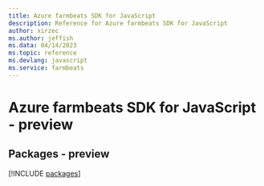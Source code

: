 ```yaml
---
title: Azure farmbeats SDK for JavaScript
description: Reference for Azure farmbeats SDK for JavaScript
author: xirzec
ms.author: jeffish
ms.data: 04/14/2023
ms.topic: reference
ms.devlang: javascript
ms.service: farmbeats
---
```

# Azure farmbeats SDK for JavaScript - preview
## Packages - preview
[!INCLUDE [packages](farmbeats-index.md)]